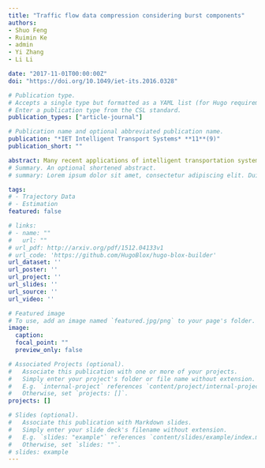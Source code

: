 ```yaml
---
title: "Traffic flow data compression considering burst components"
authors:
- Shuo Feng
- Ruimin Ke
- admin
- Yi Zhang
- Li Li

date: "2017-11-01T00:00:00Z"
doi: "https://doi.org/10.1049/iet-its.2016.0328"

# Publication type.
# Accepts a single type but formatted as a YAML list (for Hugo requirements).
# Enter a publication type from the CSL standard.
publication_types: ["article-journal"]

# Publication name and optional abbreviated publication name.
publication: "*IET Intelligent Transport Systems* **11**(9)"
publication_short: ""

abstract: Many recent applications of intelligent transportation systems require both real-time and network-wide traffic flow data as input. However, as the detection time and network size increase, the data volume may become very large in terms of both dimension and scale. To address this concern, various traffic flow data compression methods have been proposed, which archive the low-dimensional subspace rather than the original data. Many studies have shown the traffic flow data consist of different components, i.e. low-dimensional intra-day trend, Gaussian type fluctuation and burst components. Existing compression methods cannot compress the burst components well and provide very limited choices of compression ratio (CR). A better compression method should have the ability to archive all the dominant information in different components of traffic flow data. In this study, the authors compare the influence of different data reformatting, archive the bursts defined before in descending order with respect to the absolute value of the burst points and propose a flexible compression framework to balance between burst components and low-dimensional intra-day trend. Experimental results show that the proposed framework promotes the reconstruction accuracy significantly. Moreover, the proposed framework provides more flexible choices with respect to CR, which can benefit a variety of applications.
# Summary. An optional shortened abstract.
# summary: Lorem ipsum dolor sit amet, consectetur adipiscing elit. Duis posuere tellus ac convallis placerat. Proin tincidunt magna sed ex sollicitudin condimentum.

tags:
# - Trajectory Data
# - Estimation
featured: false

# links:
# - name: ""
#   url: ""
# url_pdf: http://arxiv.org/pdf/1512.04133v1
# url_code: 'https://github.com/HugoBlox/hugo-blox-builder'
url_dataset: ''
url_poster: ''
url_project: ''
url_slides: ''
url_source: ''
url_video: ''

# Featured image
# To use, add an image named `featured.jpg/png` to your page's folder. 
image:
  caption: 
  focal_point: ""
  preview_only: false

# Associated Projects (optional).
#   Associate this publication with one or more of your projects.
#   Simply enter your project's folder or file name without extension.
#   E.g. `internal-project` references `content/project/internal-project/index.md`.
#   Otherwise, set `projects: []`.
projects: []

# Slides (optional).
#   Associate this publication with Markdown slides.
#   Simply enter your slide deck's filename without extension.
#   E.g. `slides: "example"` references `content/slides/example/index.md`.
#   Otherwise, set `slides: ""`.
# slides: example
---
```


<!-- {{% callout note %}}
Click the *Cite* button above to demo the feature to enable visitors to import publication metadata into their reference management software.
{{% /callout %}} -->

<!-- {{% callout note %}}
Create your slides in Markdown - click the *Slides* button to check out the example.
{{% /callout %}} -->

<!-- Add the publication's **full text** or **supplementary notes** here. You can use rich formatting such as including [code, math, and images](https://docs.hugoblox.com/content/writing-markdown-latex/). -->
